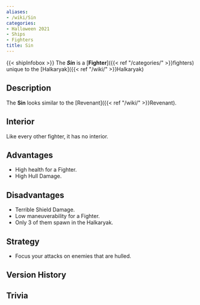 ```yaml
---
aliases:
- /wiki/Sin
categories:
- Halloween 2021
- Ships
- Fighters
title: Sin
---
```


{{< shipInfobox >}} The **_Sin_** is a [**Fighter**]({{< ref "/categories/" >}}fighters) unique to the [Halkaryak]({{< ref "/wiki/" >}}Halkaryak) 

## Description

The **Sin** looks similar to the [Revenant]({{< ref "/wiki/" >}}Revenant).

## Interior

Like every other fighter, it has no interior.

## Advantages

- High health for a Fighter.
- High Hull Damage.

## Disadvantages

- Terrible Shield Damage.
- Low maneuverability for a Fighter.
- Only 3 of them spawn in the Halkaryak.

## Strategy

- Focus your attacks on enemies that are hulled.

## Version History 

## Trivia